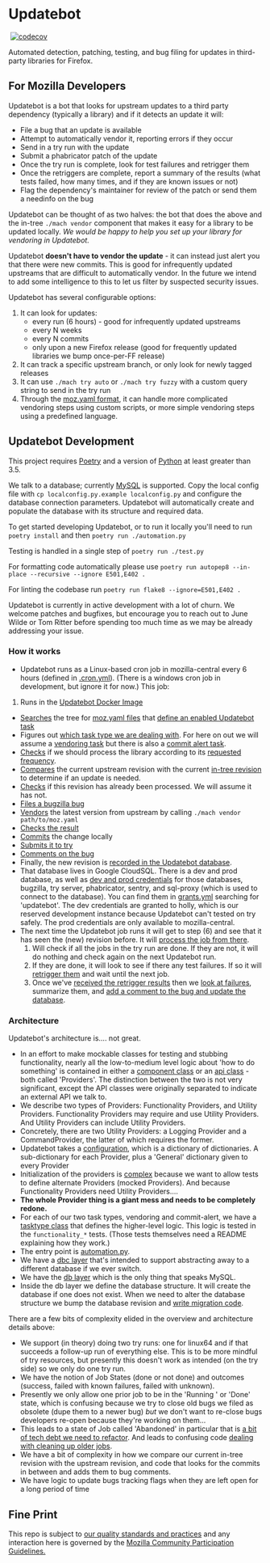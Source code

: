 # Updatebot

[![<mozilla-services>](https://img.shields.io/circleci/build/gh/mozilla-services/updatebot?label=tests&style=flat-square)](https://circleci.com/gh/mozilla-services/updatebot)
[![codecov](https://img.shields.io/codecov/c/gh/mozilla-services/updatebot?style=flat-square)](https://codecov.io/gh/mozilla-services/updatebot)

Automated detection, patching, testing, and bug filing for updates in third-party libraries for Firefox.

## For Mozilla Developers

Updatebot is a bot that looks for upstream updates to a third party dependency (typically a library) and if it detects an update it will:

 - File a bug that an update is available
 - Attempt to automatically vendor it, reporting errors if they occur
 - Send in a try run with the update
 - Submit a phabricator patch of the update
 - Once the try run is complete, look for test failures and retrigger them
 - Once the retriggers are complete, report a summary of the results (what tests failed, how many times, and if they are known issues or not)
 - Flag the dependency's maintainer for review of the patch or send them a needinfo on the bug

Updatebot can be thought of as two halves: the bot that does the above and the in-tree `./mach vendor` component that makes it easy for a library to be updated locally. *We would be happy to help you set up your library for vendoring in Updatebot.*

Updatebot **doesn't have to vendor the update** - it can instead just alert you that there were new commits.  This is good for infrequently updated upstreams that are difficult to automatically vendor.  In the future we intend to add some intelligence to this to let us filter by suspected security issues.

Updatebot has several configurable options:

1. It can look for updates:
   - every run (6 hours) - good for infrequently updated upstreams
   - every N weeks
   - every N commits
   - only upon a new Firefox release (good for frequently updated libraries we bump once-per-FF release)
2. It can track a specific upstream branch, or only look for newly tagged releases
3. It can use `./mach try auto` or `./mach try fuzzy` with a custom query string to send in the try run
4. Through the [moz.yaml format](https://searchfox.org/mozilla-central/source/python/mozbuild/mozbuild/vendor/moz_yaml.py), it can handle more complicated vendoring steps using custom scripts, or more simple vendoring steps using a predefined language.


## Updatebot Development

This project requires [Poetry](https://python-poetry.org/docs/) and a version of [Python](https://www.python.org/downloads/release/python-359/) at least greater than 3.5.

We talk to a database; currently [MySQL](https://www.mysql.com/downloads/) is supported. Copy the local config file with `cp localconfig.py.example localconfig.py` and configure the database connection parameters. Updatebot will automatically create and populate the database with its structure and required data.

To get started developing Updatebot, or to run it locally you'll need to run `poetry install` and then `poetry run ./automation.py`

Testing is handled in a single step of `poetry run ./test.py`

For formatting code automatically please use `poetry run autopep8 --in-place --recursive --ignore E501,E402 .`

For linting the codebase run `poetry run flake8 --ignore=E501,E402 .`

Updatebot is currently in active development with a lot of churn. We welcome patches and bugfixes, but encourage you to reach out to June Wilde or Tom Ritter before spending too much time as we may be already addressing your issue.

### How it works
 - Updatebot runs as a Linux-based cron job in mozilla-central every 6 hours (defined in [.cron.yml](https://searchfox.org/mozilla-central/source/.cron.yml)).  (There is a windows cron job in development, but ignore it for now.) This job:
  1. Runs in the [Updatebot Docker Image](https://searchfox.org/mozilla-central/source/taskcluster/docker/updatebot)
  - [Searches](https://github.com/mozilla-services/updatebot/blob/c9133c4f2c15b30438fe6721ef7f490472851de4/components/libraryprovider.py#L122-L129) the tree for [moz.yaml files](https://searchfox.org/mozilla-central/search?q=moz.yaml&case=true&path=) that [define an enabled Updatebot task](https://searchfox.org/mozilla-central/rev/83e67336083df9f9a3d1e0c33f2ba19703d57161/media/libdav1d/moz.yaml#40-43)
  - Figures out [which task type we are dealing with](https://github.com/mozilla-services/updatebot/blob/c9133c4f2c15b30438fe6721ef7f490472851de4/automation.py#L134-L137).  For here on out we will assume a [vendoring task](https://github.com/mozilla-services/updatebot/blob/master/tasktypes/vendoring.py) but there is also a [commit alert task](https://github.com/mozilla-services/updatebot/blob/master/tasktypes/commitalert.py).
  - [Checks](https://github.com/mozilla-services/updatebot/blob/c9133c4f2c15b30438fe6721ef7f490472851de4/tasktypes/base.py#L14) if we should process the library according to its [requested frequency](https://searchfox.org/mozilla-central/rev/83e67336083df9f9a3d1e0c33f2ba19703d57161/python/mozbuild/mozbuild/vendor/moz_yaml.py#392).
  - [Compares](https://github.com/mozilla-services/updatebot/blob/c9133c4f2c15b30438fe6721ef7f490472851de4/tasktypes/vendoring.py#L51-L54) the current upstream revision with the current [in-tree revision](https://searchfox.org/mozilla-central/rev/83e67336083df9f9a3d1e0c33f2ba19703d57161/media/libdav1d/moz.yaml#27) to determine if an update is needed.
  - [Checks](https://github.com/mozilla-services/updatebot/blob/c9133c4f2c15b30438fe6721ef7f490472851de4/tasktypes/vendoring.py#L57) if this revision has already been processed.  We will assume it has not.
  - [Files a bugzilla bug](https://github.com/mozilla-services/updatebot/blob/c9133c4f2c15b30438fe6721ef7f490472851de4/tasktypes/vendoring.py#L154)
  - [Vendors](https://github.com/mozilla-services/updatebot/blob/c9133c4f2c15b30438fe6721ef7f490472851de4/components/mach_vendor.py#L42-L43) the latest version from upstream by calling `./mach vendor path/to/moz.yaml`
  - [Checks the result](https://github.com/mozilla-services/updatebot/blob/c9133c4f2c15b30438fe6721ef7f490472851de4/tasktypes/vendoring.py#L159-L171)
  - [Commits](https://github.com/mozilla-services/updatebot/blob/c9133c4f2c15b30438fe6721ef7f490472851de4/components/hg.py#L14-L19) the change locally
  - [Submits it to try](https://github.com/mozilla-services/updatebot/blob/c9133c4f2c15b30438fe6721ef7f490472851de4/apis/taskcluster.py#L51)
  - [Comments on the bug](https://github.com/mozilla-services/updatebot/blob/c9133c4f2c15b30438fe6721ef7f490472851de4/tasktypes/vendoring.py#L179)
  - Finally, the new revision is [recorded in the Updatebot database](https://github.com/mozilla-services/updatebot/blob/c9133c4f2c15b30438fe6721ef7f490472851de4/tasktypes/vendoring.py#L181).
- That database lives in Google CloudSQL.  There is a dev and prod database, as well as [dev and prod credentials](https://searchfox.org/mozilla-central/rev/83e67336083df9f9a3d1e0c33f2ba19703d57161/taskcluster/docker/updatebot/run.py#79-84) for those databases, bugzilla, try server, phabricator, sentry, and sql-proxy (which is used to connect to the database).  You can find them in [grants.yml](https://hg.mozilla.org/ci/ci-configuration/file/tip/grants.yml#l644) searching for 'updatebot'.  The dev credentials are granted to holly, which is our reserved development instance because Updatebot can't tested on try safely.  The prod credentials are only available to mozilla-central.
- The next time the Updatebot job runs it will get to step (6) and see that it has seen the (new) revision before.  It will [process the job from there](https://github.com/mozilla-services/updatebot/blob/c9133c4f2c15b30438fe6721ef7f490472851de4/tasktypes/vendoring.py#L238).
  1. Will check if all the jobs in the try run are done. If they are not, it will do nothing and check again on the next Updatebot run.
  2. If they are done, it will look to see if there any test failures. If so it will [retrigger them](https://github.com/mozilla-services/updatebot/blob/c9133c4f2c15b30438fe6721ef7f490472851de4/tasktypes/vendoring.py#L384) and wait until the next job.
  3. Once we've [received the retrigger results](https://github.com/mozilla-services/updatebot/blob/c9133c4f2c15b30438fe6721ef7f490472851de4/tasktypes/vendoring.py#L404) then we [look at failures](https://github.com/mozilla-services/updatebot/blob/c9133c4f2c15b30438fe6721ef7f490472851de4/tasktypes/vendoring.py#L411-L431), summarize them, and [add a comment to the bug and update the database](https://github.com/mozilla-services/updatebot/blob/c9133c4f2c15b30438fe6721ef7f490472851de4/tasktypes/vendoring.py#L420-L431).


### Architecture
Updatebot's architecture is.... not great.

 - In an effort to make mockable classes for testing and stubbing functionality, nearly all the low-to-medium level logic about 'how to do something' is contained in either a [component class](https://github.com/mozilla-services/updatebot/tree/master/components) or an [api class](https://github.com/mozilla-services/updatebot/tree/master/apis) - both called 'Providers'.  The distinction between the two is not very significant, except the API classes were originally separated to indicate an external API we talk to.
  - We describe two types of Providers: Functionality Providers, and Utility Providers.  Functionality Providers may require and use Utility Providers.  And Utility Providers can include Utility Providers.
  - Concretely, there are two Utility Providers: a Logging Provider and a CommandProvider, the latter of which requires the former.
 - Updatebot takes a [configuration](https://github.com/mozilla-services/updatebot/blob/master/localconfig.py.example), which is a dictionary of dictionaries. A sub-dictionary for each Provider, plus a 'General' dictionary given to every Provider
 - Initialization of the providers is [complex](https://github.com/mozilla-services/updatebot/blob/c9133c4f2c15b30438fe6721ef7f490472851de4/automation.py#L61-L97) because we want to allow tests to define alternate Providers (mocked Providers).  And because Functionality Providers need Utility Providers....
 - __The whole Provider thing is a giant mess and needs to be completely redone.__
 - For each of our two task types, vendoring and commit-alert, we have a [tasktype class](https://github.com/mozilla-services/updatebot/tree/master/tasktypes) that defines the higher-level logic.  This logic is tested in the `functionality_*` tests.  (Those tests themselves need a README explaining how they work.)
 - The entry point is [automation.py](https://github.com/mozilla-services/updatebot/blob/master/automation.py).
 - We have a [dbc layer](https://github.com/mozilla-services/updatebot/blob/master/components/dbc.py) that's intended to support abstracting away to a different database if we ever switch.
 - We have the [db layer](https://github.com/mozilla-services/updatebot/blob/master/components/db.py) which is the only thing that speaks MySQL.
 - Inside the db layer we define the database structure. It will create the database if one does not exist.  When we need to alter the database structure we bump the database revision and [write migration code](https://github.com/mozilla-services/updatebot/blob/c9133c4f2c15b30438fe6721ef7f490472851de4/components/db.py#L217-L349).

There are a few bits of complexity elided in the overview and architecture details above:

 - We support (in theory) doing two try runs: one for linux64 and if that succeeds a follow-up run of everything else. This is to be more mindful of try resources, but presently this doesn't work as intended (on the try side) so we only do one try run.
 - We have the notion of Job States (done or not done) and outcomes (success, failed with known failures, failed with unknown).
 - Presently we only allow one prior job to be in the 'Running ' or 'Done' state, which is confusing because we try to close old bugs we filed as obsolete (dupe them to a newer bug) *but* we don't want to re-close bugs developers re-open because they're working on them...
 - This leads to a state of Job called 'Abandoned' in particular that is [a bit of tech debt we need to refactor](https://github.com/mozilla-services/updatebot/issues/201). And leads to confusing code [dealing with cleaning up older jobs](https://github.com/mozilla-services/updatebot/blob/c9133c4f2c15b30438fe6721ef7f490472851de4/tasktypes/vendoring.py#L108-L116).
 - We have a bit of complexity in how we compare our current in-tree revision with the upstream revision, and code that looks for the commits in between and adds them to bug comments.
 - We have logic to update bugs tracking flags when they are left open for a long period of time

## Fine Print

This repo is subject to [our quality standards and practices](https://developer.mozilla.org/en-US/docs/Mozilla/Developer_guide/Committing_Rules_and_Responsibilities) and any interaction here is governed by the [Mozilla Community Participation Guidelines.](https://www.mozilla.org/en-US/about/governance/policies/participation/)
